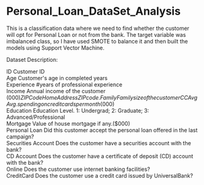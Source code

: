 # Personal_Loan_DataSet_Analysis
This is a classification data where we need to find whether the customer will opt for Personal Loan or not from the bank. The target variable was imbalanced class, so I have used SMOTE to balance it and then built the models using Support Vector Machine.



Dataset Description:							
								
ID	                                      Customer ID							
Age	                                      Customer's age in completed years							
Experience	                              #years of professional experience							
Income	                                  Annual income of the customer ($000)							
ZIPCode	                                  Home Address ZIP code.							
Family	                                  Family size of the customer							
CCAvg	Avg.                                spending on credit cards per month ($000)							
Education	Education Level.                1: Undergrad; 2: Graduate; 3: Advanced/Professional							
Mortgage	                                Value of house mortgage if any.($000)							
Personal Loan	                            Did this customer accept the personal loan offered in the last campaign?							
Securities Account	                      Does the customer have a securities account with the bank?							
CD Account	                              Does the customer have a certificate of deposit (CD) account with the bank?							
Online	                                  Does the customer use internet banking facilities?							
CreditCard	                              Does the customer use a credit card issued by UniversalBank?
